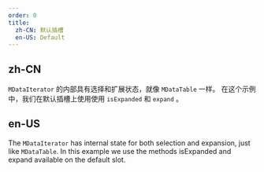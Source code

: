 ```yaml
---
order: 0
title:
  zh-CN: 默认插槽
  en-US: Default
---
```


## zh-CN

`MDataIterator` 的内部具有选择和扩展状态，就像 `MDataTable` 一样。 在这个示例中，我们在默认插槽上使用使用 `isExpanded` 和 `expand` 。

## en-US

The `MDataIterator` has internal state for both selection and expansion, just like `MDataTable`. In this example we use
the methods isExpanded and expand available on the default slot.
